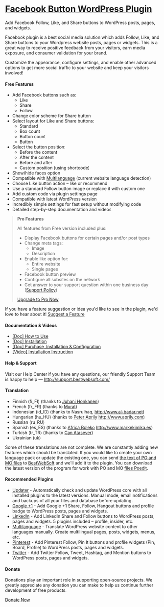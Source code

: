 <a href="http://bestwebsoft.com/products/wordpress/plugins/facebook-like-button/" target=_blank>Facebook Button WordPress Plugin</a>
========================

Add Facebook Follow, Like, and Share buttons to WordPress posts, pages, and widgets.

<p>Facebook plugin is a best social media solution which adds Follow, Like, and Share buttons to your Wordpress website posts, pages or widgets. This is a great way to receive positive feedback from your visitors, earn media exposure, and consumer validation for your brand.</p>

<p>Customize the appearance, configure settings, and enable other advanced options to get more social traffic to your website and keep your visitors involved!</p>


<div class='video'></div>


<h4>Free Features</h4>

<ul>
<li>Add Facebook buttons such as:

<ul>
<li>Like </li>
<li>Share </li>
<li>Follow </li>
</ul></li>
<li>Change color scheme for Share button</li>
<li>Select layout for Like and Share buttons:

<ul>
<li>Standard</li>
<li>Box count</li>
<li>Button count</li>
<li>Button</li>
</ul></li>
<li>Select the button position:

<ul>
<li>Before the content</li>
<li>After the content</li>
<li>Before and after</li>
<li>Custom position (using shortcode)</li>
</ul></li>
<li>Show/hide faces option</li>
<li>Compatible with <a href="http://bestwebsoft.com/products/wordpress/plugins/multilanguage/?k=ce7cc6ad47715a97a579a6d9b59ed8b3">Multilanguage</a> (current website language detection)</li>
<li>Choose Like button action &#8211; like or recommend</li>
<li>Use a standard Follow button image or replace it with custom one   </li>
<li>Add custom code via plugin settings page</li>
<li>Compatible with latest WordPress version</li>
<li>Incredibly simple settings for fast setup without modifying code</li>
<li>Detailed step-by-step documentation and videos</li>
</ul>

<blockquote>
  <p><strong>Pro Features</strong></p>
  
  <p>All features from Free version included plus:</p>
  
  <ul>
  <li>Display Facebook buttons for certain pages and/or post types     </li>
  <li>Сhange meta tags:
  
  <ul>
  <li>Image</li>
  <li>Description</li>
  </ul></li>
  <li>Enable like option for:
  
  <ul>
  <li>Entire website</li>
  <li>Single pages</li>
  </ul></li>
  <li>Facebook button preview </li>
  <li>Configure all subsites on the network</li>
  <li>Get answer to your support question within one business day (<a href="http://bestwebsoft.com/support-policy/">Support Policy</a>)</li>
  </ul>
  
  <p><a href="http://bestwebsoft.com/products/wordpress/plugins/facebook-like-button/?k=4caab51af6593e97ad1e329fe0f53072">Upgrade to Pro Now</a></p>
</blockquote>

<p>If you have a feature suggestion or idea you'd like to see in the plugin, we'd love to hear about it! <a href="http://support.bestwebsoft.com/hc/en-us/requests/new">Suggest a Feature</a></p>

<h4>Documentation &#38; Videos</h4>

<ul>
<li><a href="https://docs.google.com/document/d/1gy5uDVoebmYRUvlKRwBmc97jdJFz7GvUCtXy3L7r_Yg/">[Doc] How to Use</a></li>
<li><a href="https://docs.google.com/document/d/1LDmKKxLHq0GavaGcevj4g-8SjLcYPruSKg5Kos9plxM/">[Doc] Installation</a></li>
<li><a href="https://docs.google.com/document/d/1iYerN1G4RrM7EelBlbmQdcYv_tzWWBYwBtYmIkcnOVo/">[Doc] Purchase, Installation &#38; Configuration</a></li>
<li><a href="https://www.youtube.com/watch?v=pAKsQPz3RZc">[Video] Installation Instruction</a></li>
</ul>

<h4>Help &#38; Support</h4>

<p>Visit our Help Center if you have any questions, our friendly Support Team is happy to help &#8212; <a href="http://support.bestwebsoft.com/">http://support.bestwebsoft.com/</a></p>

<h4>Translation</h4>

<ul>
<li>Finnish (fi_FI) (thanks to <a href="mailto:juhani.honkanen@dnainternet.net">Juhani Honkanen</a>)</li>
<li>French (fr_FR) (thanks to <a href="mailto:wpthemefr@gmail.com">Murat</a>)</li>
<li>Indonesian (id_ID) (thanks to Nasrulhaq, <a href="http://www.al-badar.net" rel="nofollow">http://www.al-badar.net</a>)</li>
<li>Hungarian (hu_HU) (thanks to <a href="mailto:solarside09@gmail.com">Peter Aprily</a> <a href="http://www.aprily.com" rel="nofollow">http://www.aprily.com</a>)</li>
<li>Russian (ru_RU)</li>
<li>Spanish (es_ES) (thanks to <a href="mailto:info@markekimika.es">Africa Boleko</a> <a href="http://www.markekimika.es" rel="nofollow">http://www.markekimika.es</a>)</li>
<li>Turkish (tr_TR) (thanks to <a href="mailto:webmaster@canatasever.com">Can Atasever</a>)</li>
<li>Ukrainian (uk)</li>
</ul>

<p>Some of these translations are not complete. We are constantly adding new features which should be translated. If you would like to create your own language pack or update the existing one, you can send <a href="http://codex.wordpress.org/Translating_WordPress">the text of PO and MO files</a> to <a href="http://support.bestwebsoft.com/hc/en-us/requests/new">BestWebSoft</a> and we'll add it to the plugin. You can download the latest version of the program for work with PO and MO <a href="http://www.poedit.net/download.php">files Poedit</a>.</p>

<h4>Recommended Plugins</h4>

<ul>
<li><a href="http://bestwebsoft.com/products/wordpress/plugins/updater/?k=5019f1216fc048f1419fe4645da69381">Updater</a> - Automatically check and update WordPress core with all installed plugins to the latest versions. Manual mode, email notifications and backups of all your files and database before updating.</li>
<li><a href="http://bestwebsoft.com/products/wordpress/plugins/google-plus-one/?k=1f911e6a8a57be8dec36aa4c617773d2">Google +1</a> - Add Google +1 Share, Follow, Hangout buttons and profile badge to WordPress posts, pages and widgets.</li>
<li><a href="http://bestwebsoft.com/products/wordpress/plugins/linkedin/?k=b51477f9bcefca82ad8a4a1901806171">LinkedIn</a> - Add LinkedIn Share and Follow buttons to WordPress posts, pages and widgets. 5 plugins included &#8211; profile, insider, etc.</li>
<li><a href="http://bestwebsoft.com/products/wordpress/plugins/multilanguage/?k=ce7cc6ad47715a97a579a6d9b59ed8b3">Multilanguage</a> - Translate WordPress website content to other languages manually. Create multilingual pages, posts, widgets, menus, etc.</li>
<li><a href="http://bestwebsoft.com/products/wordpress/plugins/pinterest/?k=6c0ee1d224732f70f3099746cfc82c92">Pinterest</a> - Add Pinterest Follow, Pin It buttons and profile widgets (Pin, Board, Profile) to WordPress posts, pages and widgets.</li>
<li><a href="http://bestwebsoft.com/products/wordpress/plugins/twitter/?k=f1d29ef28baa75cc05d52def8ca1021d">Twitter</a> - Add Twitter Follow, Tweet, Hashtag, and Mention buttons to WordPress posts, pages and widgets.</li>
</ul>

<h4>Donate</h4>

<p>Donations play an important role in supporting open-source projects. We greatly appreciate any donation you can make to help us continue further development of free products.</p>

<p><a href="http://bestwebsoft.com/donate/">Donate Now</a></p>